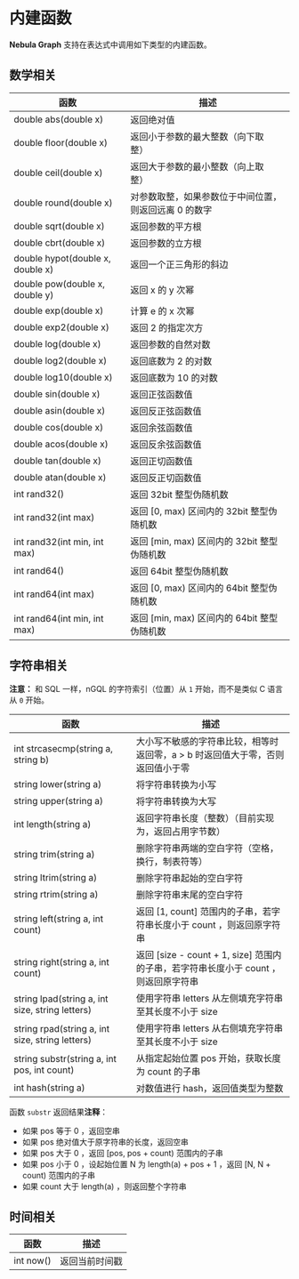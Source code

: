 # 内建函数

**Nebula Graph** 支持在表达式中调用如下类型的内建函数。

## 数学相关

函数| 描述 |
----  |  ----|
double abs(double x) | 返回绝对值    |
double floor(double x) | 返回小于参数的最大整数（向下取整）   |
double ceil(double x) | 返回大于参数的最小整数（向上取整）  |
double round(double x) | 对参数取整，如果参数位于中间位置，则返回远离 0 的数字 |
double sqrt(double x) | 返回参数的平方根 |
double cbrt(double x) | 返回参数的立方根 |
double hypot(double x, double x) | 返回一个正三角形的斜边 |
double pow(double x, double y) | 返回 x 的 y 次幂 |
double exp(double x) | 计算 e 的 x 次幂 |
double exp2(double x) | 返回 2 的指定次方 |
double log(double x) | 返回参数的自然对数 |
double log2(double x) | 返回底数为 2 的对数 |
double log10(double x) | 返回底数为 10 的对数 |
double sin(double x) | 返回正弦函数值 |
double asin(double x) | 返回反正弦函数值
double cos(double x) | 返回余弦函数值 |
double acos(double x) | 返回反余弦函数值 |
double tan(double x) | 返回正切函数值 |
double atan(double x) | 返回反正切函数值 |
int rand32() | 返回 32bit 整型伪随机数 |
int rand32(int max) | 返回 [0, max) 区间内的 32bit 整型伪随机数 |
int rand32(int min, int max) | 返回 [min, max) 区间内的 32bit 整型伪随机数 |
int rand64() | 返回 64bit 整型伪随机数 |
int rand64(int max) | 返回 [0, max) 区间内的 64bit 整型伪随机数 |
int rand64(int min, int max) | 返回 [min, max) 区间内的 64bit 整型伪随机数 |

## 字符串相关

**注意：** 和 SQL 一样，nGQL 的字符索引（位置）从 `1` 开始，而不是类似 C 语言从 `0` 开始。

函数| 描述 |
----  |  ----|
int strcasecmp(string a, string b) | 大小写不敏感的字符串比较，相等时返回零，a > b 时返回值大于零，否则返回值小于零 |
string lower(string a) | 将字符串转换为小写 |
string upper(string a) | 将字符串转换为大写 |
int length(string a) | 返回字符串长度（整数）（目前实现为，返回占用字节数） |
string trim(string a) | 删除字符串两端的空白字符（空格，换行，制表符等） |
string ltrim(string a) | 删除字符串起始的空白字符 |
string rtrim(string a) | 删除字符串末尾的空白字符 |
string left(string a, int count) | 返回 [1, count] 范围内的子串，若字符串长度小于 count ，则返回原字符串 |
string right(string a, int count) | 返回 [size - count + 1, size] 范围内的子串，若字符串长度小于 count ，则返回原字符串 |
string lpad(string a, int size, string letters) | 使用字符串 letters 从左侧填充字符串至其长度不小于 size |
string rpad(string a, int size, string letters)| 使用字符串 letters 从右侧填充字符串至其长度不小于 size  |
string substr(string a, int pos, int count) | 从指定起始位置 pos 开始，获取长度为 count 的子串 |
int hash(string a) | 对数值进行 hash，返回值类型为整数 |

函数 `substr` 返回结果**注释**：

- 如果 pos 等于 0 ，返回空串
- 如果 pos 绝对值大于原字符串的长度，返回空串
- 如果 pos 大于 0 ，返回 [pos, pos + count) 范围内的子串
- 如果 pos 小于 0 ，设起始位置 N 为 length(a) + pos + 1 ，返回 [N, N + count) 范围内的子串
- 如果 count 大于 length(a) ，则返回整个字符串

## 时间相关

函数| 描述 |
---   |  ---|
int now()  |返回当前时间戳 |
